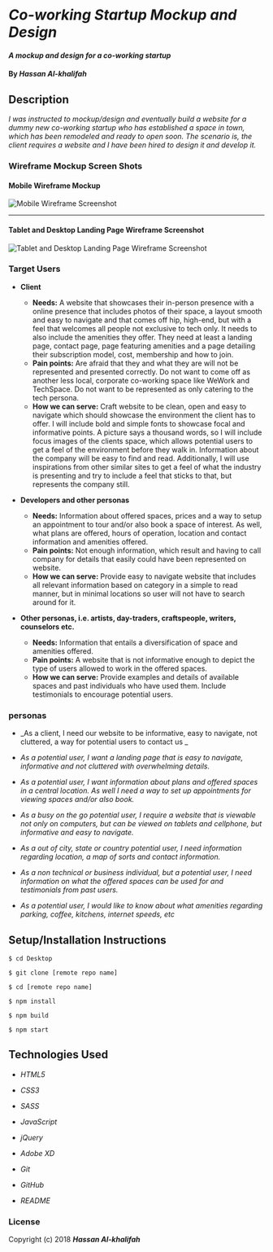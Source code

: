 # _Co-working Startup Mockup and Design_

#### _A mockup and design for a co-working startup_

#### By _**Hassan Al-khalifah**_

## Description

_I was instructed to mockup/design and eventually build a website for a dummy new co-working startup who has established a space in town, which has been remodeled and ready to open soon. The scenario is, the client requires a website and I have been hired to design it and develop it._

### Wireframe Mockup Screen Shots

#### Mobile Wireframe Mockup

![Mobile Wireframe Screenshot](./src/assets/images/mobile-wireframe-screenshot.png)

----

#### Tablet and Desktop Landing Page Wireframe Screenshot

![Tablet and Desktop Landing Page Wireframe Screenshot](./src/assets/images/tablet-and-desktop-landing-page-wireframe-screenshot.png)

### Target Users

* **Client**
  * **Needs:** A website that showcases their in-person presence with a online presence that includes photos of their space, a layout smooth and easy to navigate and that comes off hip, high-end, but with a feel that welcomes all people not exclusive to tech only. It needs to also include the amenities they offer. They need at least a landing page, contact page, page featuring amenities and a page detailing their subscription model, cost, membership and how to join.
  * **Pain points:** Are afraid that they and what they are will not be represented and presented correctly. Do not want to come off as another less local, corporate co-working space like WeWork and TechSpace. Do not want to be represented as only catering to the tech persona.
  * **How we can serve:** Craft website to be clean, open and easy to navigate which should showcase the environment the client has to offer. I will include bold and simple fonts to showcase focal and informative points. A picture says a thousand words, so I will include focus images of the clients space, which allows potential users to get a feel of the environment before they walk in. Information about the company will be easy to find and read. Additionally, I will use inspirations from other similar sites to get a feel of what the industry is presenting and try to include a feel that sticks to that, but represents the company still.

* **Developers and other personas**
  * **Needs:** Information about offered spaces, prices and a way to setup an appointment to tour and/or also book a space of interest. As well, what plans are offered, hours of operation, location and contact information and amenities offered.
  * **Pain points:** Not enough information, which result and having to call company for details that easily could have been represented on website.
  * **How we can serve:** Provide easy to navigate website that includes all relevant information based on category in a simple to read manner, but in minimal locations so user will not have to search around for it.

* **Other personas, i.e. artists, day-traders, craftspeople, writers, counselors etc.**
  * **Needs:** Information that entails a diversification of space and amenities offered.
  * **Pain points:** A website that is not informative enough to depict the type of users allowed to work in the offered spaces.
  * **How we can serve:** Provide examples and details of available spaces and past individuals who have used them. Include testimonials to encourage potential users.

### personas

* _As a client, I need our website to be informative, easy to navigate, not cluttered, a way for potential users to contact us _

* _As a potential user, I want a landing page that is easy to navigate, informative and not cluttered with overwhelming details._

* _As a potential user, I want information about plans and offered spaces in a central location. As well I need a way to set up appointments for viewing spaces and/or also book._

* _As a busy on the go potential user, I require a website that is viewable not only on computers, but can be viewed on tablets and cellphone, but informative and easy to navigate._

* _As a out of city, state or country potential user, I need information regarding location, a map of sorts and contact information._

* _As a non technical or business individual, but a potential user, I need information on what the offered spaces can be used for and testimonials from past users._

* _As a potential user, I would like to know about what amenities regarding parking, coffee, kitchens, internet speeds, etc_

## Setup/Installation Instructions

```
$ cd Desktop
```

```
$ git clone [remote repo name]
```

```
$ cd [remote repo name]
```

```
$ npm install
```

```
$ npm build
```

```
$ npm start
```

## Technologies Used

* _HTML5_

* _CSS3_

* _SASS_

* _JavaScript_

* _jQuery_

* _Adobe XD_

* _Git_

* _GitHub_

* _README_

### License

Copyright (c) 2018 **_Hassan Al-khalifah_**

